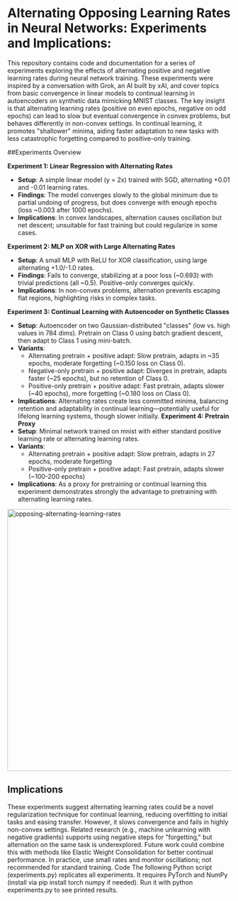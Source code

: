 # Alternating Opposing Learning Rates in Neural Networks: Experiments and Implications:
This repository contains code and documentation for a series of experiments exploring the effects of alternating positive and negative learning rates during neural network training. These experiments were inspired by a conversation with Grok, an AI built by xAI, and cover topics from basic convergence in linear models to continual learning in autoencoders on synthetic data mimicking MNIST classes.
The key insight is that alternating learning rates (positive on even epochs, negative on odd epochs) can lead to slow but eventual convergence in convex problems, but behaves differently in non-convex settings. In continual learning, it promotes "shallower" minima, aiding faster adaptation to new tasks with less catastrophic forgetting compared to positive-only training.

##Experiments Overview

**Experiment 1: Linear Regression with Alternating Rates**
- **Setup**: A simple linear model (y = 2x) trained with SGD, alternating +0.01 and -0.01 learning rates.
- **Findings**: The model converges slowly to the global minimum due to partial undoing of progress, but does converge with enough epochs (loss ~0.003 after 1000 epochs).
- **Implications**: In convex landscapes, alternation causes oscillation but net descent; unsuitable for fast training but could regularize in some cases.

**Experiment 2: MLP on XOR with Large Alternating Rates**
- **Setup**: A small MLP with ReLU for XOR classification, using large alternating +1.0/-1.0 rates.
- **Findings**: Fails to converge, stabilizing at a poor loss (~0.693) with trivial predictions (all ~0.5). Positive-only converges quickly.
- **Implications**: In non-convex problems, alternation prevents escaping flat regions, highlighting risks in complex tasks.

**Experiment 3: Continual Learning with Autoencoder on Synthetic Classes**
- **Setup**: Autoencoder on two Gaussian-distributed "classes" (low vs. high values in 784 dims). Pretrain on Class 0 using batch gradient descent, then adapt to Class 1 using mini-batch.
- **Variants**:
  - Alternating pretrain + positive adapt: Slow pretrain, adapts in ~35 epochs, moderate forgetting (~0.150 loss on Class 0).
  - Negative-only pretrain + positive adapt: Diverges in pretrain, adapts faster (~25 epochs), but no retention of Class 0.
  - Positive-only pretrain + positive adapt: Fast pretrain, adapts slower (~40 epochs), more forgetting (~0.180 loss on Class 0).
- **Implications**: Alternating rates create less committed minima, balancing retention and adaptability in continual learning—potentially useful for lifelong learning systems, though slower initially.
**Experiment 4: Pretrain Proxy**
- **Setup**: Minimal network trained on mnist with either standard positive learning rate or alternating learning rates.
- **Variants**:
  - Alternating pretrain + positive adapt: Slow pretrain, adapts in 27 epochs, moderate forgetting 
  - Positive-only pretrain + positive adapt: Fast pretrain, adapts slower (~100-200 epochs)
- **Implications**: As a proxy for pretraining or continual learning this experiment demonstrates strongly the advantage to pretraining with alternating learning rates.
  
<img width="1389" height="590" alt="opposing-alternating-learning-rates" src="https://github.com/user-attachments/assets/2b0f9cd9-8a68-4e78-b4c9-9304c4b3437f" />

## Implications
These experiments suggest alternating learning rates could be a novel regularization technique for continual learning, reducing overfitting to initial tasks and easing transfer. However, it slows convergence and fails in highly non-convex settings. Related research (e.g., machine unlearning with negative gradients) supports using negative steps for "forgetting," but alternation on the same task is underexplored. Future work could combine this with methods like Elastic Weight Consolidation for better continual performance. In practice, use small rates and monitor oscillations; not recommended for standard training.
Code
The following Python script (experiments.py) replicates all experiments. It requires PyTorch and NumPy (install via pip install torch numpy if needed). Run it with python experiments.py to see printed results.
